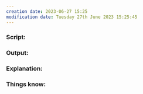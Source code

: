 ```yaml
---
creation date: 2023-06-27 15:25
modification date: Tuesday 27th June 2023 15:25:45
---
```


### Script:



### Output:



### Explanation:



### Things know:
